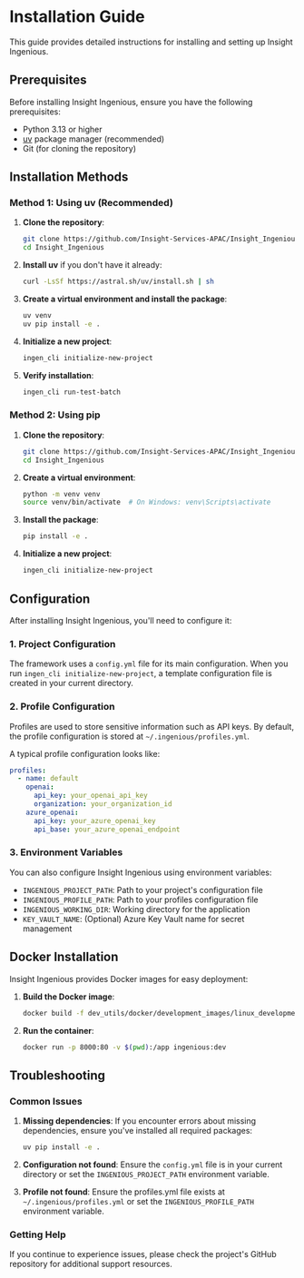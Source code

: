 # Installation Guide

This guide provides detailed instructions for installing and setting up Insight Ingenious.

## Prerequisites

Before installing Insight Ingenious, ensure you have the following prerequisites:

- Python 3.13 or higher
- [uv](https://docs.astral.sh/uv/) package manager (recommended)
- Git (for cloning the repository)

## Installation Methods

### Method 1: Using uv (Recommended)

1. **Clone the repository**:
   ```bash
   git clone https://github.com/Insight-Services-APAC/Insight_Ingenious.git
   cd Insight_Ingenious
   ```

2. **Install uv** if you don't have it already:
   ```bash
   curl -LsSf https://astral.sh/uv/install.sh | sh
   ```

3. **Create a virtual environment and install the package**:
   ```bash
   uv venv
   uv pip install -e .
   ```

4. **Initialize a new project**:
   ```bash
   ingen_cli initialize-new-project
   ```

5. **Verify installation**:
   ```bash
   ingen_cli run-test-batch
   ```

### Method 2: Using pip

1. **Clone the repository**:
   ```bash
   git clone https://github.com/Insight-Services-APAC/Insight_Ingenious.git
   cd Insight_Ingenious
   ```

2. **Create a virtual environment**:
   ```bash
   python -m venv venv
   source venv/bin/activate  # On Windows: venv\Scripts\activate
   ```

3. **Install the package**:
   ```bash
   pip install -e .
   ```

4. **Initialize a new project**:
   ```bash
   ingen_cli initialize-new-project
   ```

## Configuration

After installing Insight Ingenious, you'll need to configure it:

### 1. Project Configuration

The framework uses a `config.yml` file for its main configuration. When you run `ingen_cli initialize-new-project`, a template configuration file is created in your current directory.

### 2. Profile Configuration

Profiles are used to store sensitive information such as API keys. By default, the profile configuration is stored at `~/.ingenious/profiles.yml`.

A typical profile configuration looks like:

```yaml
profiles:
  - name: default
    openai:
      api_key: your_openai_api_key
      organization: your_organization_id
    azure_openai:
      api_key: your_azure_openai_key
      api_base: your_azure_openai_endpoint
```

### 3. Environment Variables

You can also configure Insight Ingenious using environment variables:

- `INGENIOUS_PROJECT_PATH`: Path to your project's configuration file
- `INGENIOUS_PROFILE_PATH`: Path to your profiles configuration file
- `INGENIOUS_WORKING_DIR`: Working directory for the application
- `KEY_VAULT_NAME`: (Optional) Azure Key Vault name for secret management

## Docker Installation

Insight Ingenious provides Docker images for easy deployment:

1. **Build the Docker image**:
   ```bash
   docker build -f dev_utils/docker/development_images/linux_development_image_python.dockerfile -t ingenious:dev .
   ```

2. **Run the container**:
   ```bash
   docker run -p 8000:80 -v $(pwd):/app ingenious:dev
   ```

## Troubleshooting

### Common Issues

1. **Missing dependencies**:
   If you encounter errors about missing dependencies, ensure you've installed all required packages:
   ```bash
   uv pip install -e .
   ```

2. **Configuration not found**:
   Ensure the `config.yml` file is in your current directory or set the `INGENIOUS_PROJECT_PATH` environment variable.

3. **Profile not found**:
   Ensure the profiles.yml file exists at `~/.ingenious/profiles.yml` or set the `INGENIOUS_PROFILE_PATH` environment variable.

### Getting Help

If you continue to experience issues, please check the project's GitHub repository for additional support resources.
